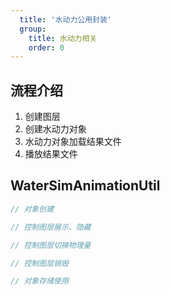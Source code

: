 ```yaml
---
  title: '水动力公用封装'
  group:
    title: 水动力相关
    order: 0
---
```


## 流程介绍

1. 创建图层
2. 创建水动力对象
3. 水动力对象加载结果文件
4. 播放结果文件

## WaterSimAnimationUtil

```ts
// 对象创建

// 控制图层展示、隐藏

// 控制图层切换物理量

// 控制图层销毁

// 对象存储使用
```
